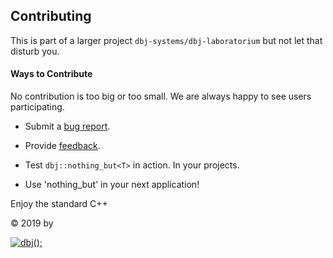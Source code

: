 ## Contributing

This is part of a larger project `dbj-systems/dbj-laboratorium` but not let that disturb you.

#### Ways to Contribute

No contribution is too big or too small. We are
always happy to see users participating.

* Submit a
  [bug report](https://github.com/dbj-systems/dbj-laboratorium/issues).
  

* Provide
  [feedback](https://github.com/dbj-systems/dbj-laboratorium/issues).
  
* Test `dbj::nothing_but<T>` in action. In your projects.

* Use 'nothing_but' in your next application! 


Enjoy the standard C++ 

</hr>

 &copy; 2019 by

[![dbj();](http://dbj.org/wp-content/uploads/2015/12/cropped-dbj-icon-e1486129719897.jpg)](http://www.dbj.org "dbj")  

